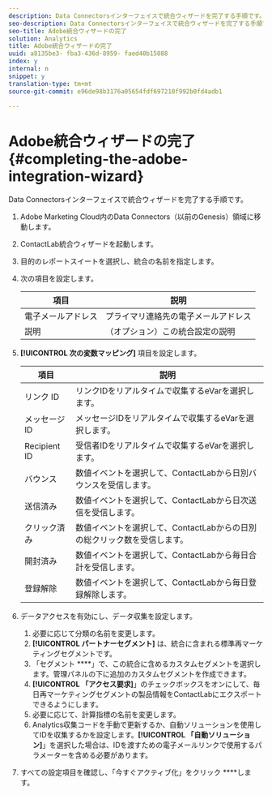 ```yaml
---
description: Data Connectorsインターフェイスで統合ウィザードを完了する手順です。
seo-description: Data Connectorsインターフェイスで統合ウィザードを完了する手順です。
seo-title: Adobe統合ウィザードの完了
solution: Analytics
title: Adobe統合ウィザードの完了
uuid: a8135be3- fba3-436d-8959- faed40b15088
index: y
internal: n
snippet: y
translation-type: tm+mt
source-git-commit: e96de98b3176a05654fdf697210f992b0fd4adb1

---
```



# Adobe統合ウィザードの完了{#completing-the-adobe-integration-wizard}

Data Connectorsインターフェイスで統合ウィザードを完了する手順です。

1. Adobe Marketing Cloud内のData Connectors（以前のGenesis）領域に移動します。
1. ContactLab統合ウィザードを起動します。
1. 目的のレポートスイートを選択し、統合の名前を指定します。
1. 次の項目を設定します。

   | 項目 | 説明 |
   |---|---|
   | 電子メールアドレス | プライマリ連絡先の電子メールアドレス |
   | 説明 | （オプション）この統合設定の説明 |

1. **[!UICONTROL 次の変数マッピング]** 項目を設定します。

   | 項目 | 説明 |
   |---|---|
   | リンク ID | リンクIDをリアルタイムで収集するeVarを選択します。 |
   | メッセージID | メッセージIDをリアルタイムで収集するeVarを選択します。 |
   | Recipient ID | 受信者IDをリアルタイムで収集するeVarを選択します。 |
   | バウンス | 数値イベントを選択して、ContactLabから日別バウンスを受信します。 |
   | 送信済み | 数値イベントを選択して、ContactLabから日次送信を受信します。 |
   | クリック済み | 数値イベントを選択して、ContactLabからの日別の総クリック数を受信します。 |
   | 開封済み | 数値イベントを選択して、ContactLabから毎日合計を受信します。 |
   | 登録解除 | 数値イベントを選択して、ContactLabから毎日登録解除します。 |

1. データアクセスを有効にし、データ収集を設定します。
   1. 必要に応じて分類の名前を変更します。
   1. **[!UICONTROL パートナーセグメント]** は、統合に含まれる標準再マーケティングセグメントです。
   1. 「セグメント ****」で、この統合に含めるカスタムセグメントを選択します。管理パネルの下に追加のカスタムセグメントを作成できます。
   1. **[!UICONTROL 「アクセス要求]**」のチェックボックスをオンにして、毎日再マーケティングセグメントの製品情報をContactLabにエクスポートできるようにします。
   1. 必要に応じて、計算指標の名前を変更します。
   1. Analytics収集コードを手動で更新するか、自動ソリューションを使用してIDを収集するかを設定します。**[!UICONTROL 「自動ソリューション]**」を選択した場合は、IDを渡すための電子メールリンクで使用するパラメーターを含める必要があります。
1. すべての設定項目を確認し、「今すぐアクティブ化」をクリック ****&#x200B;します。
